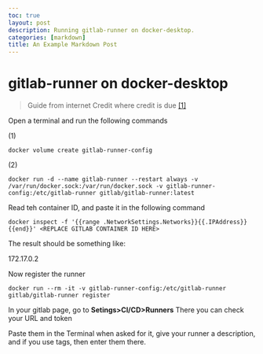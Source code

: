 ```yaml
---
toc: true
layout: post
description: Running gitlab-runner on docker-desktop.
categories: [markdown]
title: An Example Markdown Post
---
```

# gitlab-runner on docker-desktop
> Guide from internet
Credit where credit is due [[1]](https://raaviblog.com/how-to-run-gitlab-runner-inside-a-docker-container-and-register-to-gitlab-running-in-docker-desktop-on-windows/)

Open a terminal and run the following commands

(1) 
```
docker volume create gitlab-runner-config 
```
(2)
```
docker run -d --name gitlab-runner --restart always -v /var/run/docker.sock:/var/run/docker.sock -v gitlab-runner-config:/etc/gitlab-runner gitlab/gitlab-runner:latest
```
Read teh container ID, and paste it in the following command
```
docker inspect -f '{{range .NetworkSettings.Networks}}{{.IPAddress}}{{end}}' <REPLACE GITLAB CONTAINER ID HERE>
```
The result should be something like:

172.17.0.2

Now register the runner
```
docker run --rm -it -v gitlab-runner-config:/etc/gitlab-runner gitlab/gitlab-runner register
```
In your gitlab page, go to **Setings>CI/CD>Runners**
There you can check your URL and token

Paste them in the Terminal when asked for it, give your runner a description, and if you use tags, then enter them there.